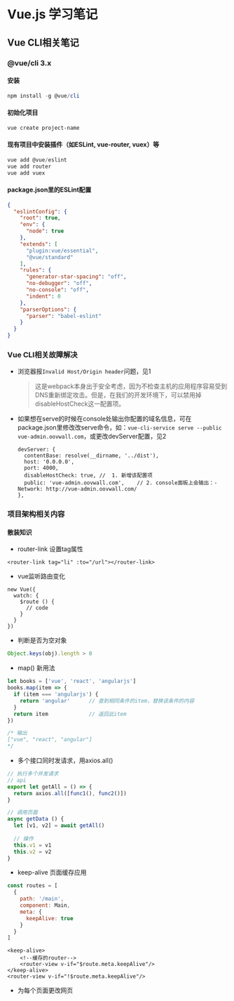 # Vue.js 学习笔记

## Vue CLI相关笔记
### @vue/cli 3.x
#### 安装
```powershell
npm install -g @vue/cli
```

#### 初始化项目
```powershell
vue create project-name
```

#### 现有项目中安装插件（如ESLint, vue-router, vuex）等
```powershell
vue add @vue/eslint
vue add router
vue add vuex
```

#### package.json里的ESLint配置
```json
{
  "eslintConfig": {
    "root": true,
    "env": {
      "node": true
    },
    "extends": [
      "plugin:vue/essential",
      "@vue/standard"
    ],
    "rules": {
      "generator-star-spacing": "off",
      "no-debugger": "off",
      "no-console": "off",
      "indent": 0
    },
    "parserOptions": {
      "parser": "babel-eslint"
    }
  }
}
```

### Vue CLI相关故障解决
- 浏览器报`Invalid Host/Origin header`问题，见1
  > 这是webpack本身出于安全考虑，因为不检查主机的应用程序容易受到DNS重新绑定攻击。但是，在我们的开发环境下，可以禁用掉disableHostCheck这一配置项。
- 如果想在serve的时候在console处输出你配置的域名信息，可在package.json里修改改serve命令，如：`vue-cli-service serve --public vue-admin.oovwall.com`，或更改devServer配置，见2
  ```
  devServer: {
    contentBase: resolve(__dirname, '../dist'),
    host: '0.0.0.0',
    port: 4000,
    disableHostCheck: true, //  1. 新增该配置项
    public: 'vue-admin.oovwall.com',    // 2. console面板上会输出：- Network: http://vue-admin.oovwall.com/
  },
  ```

### 项目架构相关内容
#### 散装知识
- router-link 设置tag属性
```vue
<router-link tag="li" :to="/url"></router-link>
```

- vue监听路由变化
```vuejs
new Vue({
  watch: {
    $route () {
      // code
    }
  }
})
```

- 判断是否为空对象
```javascript
Object.keys(obj).length > 0
```

- map() 新用法
```javascript
let books = ['vue', 'react', 'angularjs']
books.map(item => {
  if (item === 'angularjs') {
    return 'angular'      // 查到相同条件的item，替换该条件的内容
  }
  return item             // 返回此item
})

/* 输出
["vue", "react", "angular"]
*/
```

- 多个接口同时发请求，用axios.all()
```javascript
// 执行多个并发请求
// api
export let getAll = () => {
  return axios.all([func1(), func2()])
}

// 调用页面
async getData () {
  let [v1, v2] = await getAll()
  
  // 操作
  this.v1 = v1
  this.v2 = v2
}
```

- keep-alive 页面缓存应用
```javascript
const routes = [
  {
    path: '/main',
    component: Main,
    meta: {
      keepAlive: true
    }
  }
]
```

```vue
<keep-alive>
    <!--缓存的router-->
    <router-view v-if="$route.meta.keepAlive"/>
</keep-alive>
<router-view v-if="!$route.meta.keepAlive"/>
```

- 为每个页面更改网页<title>；路由拦截
```javascript
const routes = [
  {
    path: '/main',
    component: Main,
    meta: {
      title: '首页'
    }
  }
]

router.beforeEach((to, from, next) => {
  // 为每个页面更改网页<title>
  document.title = to.meta.title
  
  // 路由拦截
  if (to.path === '/list') {
    next({ path: '/add' })
  } else {
    next()
  }
})
```

- Element UI传统方式提交带文件表单
  1. 方法一：自写方法用axios发送提交表单
      ```vue
      <template>
        <el-upload
          ref="upload"
          action="/api/cgFinance/cgt/user/saveFile"
          :limit="1"
          :on-change="selectFile"
          :auto-upload="false">
          <el-button slot="trigger" size="small" type="primary">选取文件</el-button>
          <div slot="tip" class="el-upload__tip">只能上传zip文件</div>
        </el-upload>
      </template>

      <script>
      export default {
        methods: {
          selectFile (file) {
            this.form2.file = file.raw
          },
          async postFileToBank () {
            let formData = new FormData()
            formData.append('userId', this.form2.userId)
            formData.append('email', this.form2.email)
            formData.append('file', this.form2.file)

            let { data } = await postFileToBank(formData)
            if (data.code === 200) {
              this.$notify.success({
                message: data.msg
              })
            } else if (data.code === 401 || data.code === -100) {
              redirectLogin(this, data.msg)
            } else {
              this.$notify.error({
                message: data.msg
              })
            }
          }
        }
      }
      </script>
      ```

  1. 方法二：用`el-upload`组件自带的小form带上其它属性值一起提交。
      ```vue
      <el-upload
        ref="file"
        action="/api/cgFinance/cgt/user/saveFile"
        :headers="{
          token: token
        }"
        :data="{
          email: this.form2.email,
          userId: this.form2.userId
        }"
        :on-success="success"
        :limit="1"
        :file-list="form2.fileList"
        :auto-upload="false">
        <el-button slot="trigger" size="small" type="primary">选取文件</el-button>
        <div slot="tip" class="el-upload__tip">只能上传zip文件</div>
      </el-upload>

      <script>
      export default {
        methods: {
          submit () {
            this.$refs.file.submit()
          },
          success (res, file, fileList) {
            // 请求成功的回调
          }
        }
      }
      </script>
      ```
  
- 判断传入的节点是否为该节点的后代节点
> 一般用来做弹出窗时点击外部关闭，在弹出窗内不关闭，弹出窗外点击页面关闭，这也是js中的Node节点知识
```vue
<script>
// this.$refs.picker.contains(e.target)
export default {
  methods: {
    clickOutSide (e) {
      if (this.pickerVisible && !this.$refs.picker.contains(e.target)) {
          this.pickerVisible = false
      }
    }
  },
  created() {
    document.addEventListener('mouseup', this.clickOutSide)
  },
  destoryed() {
    document.removeEventListener('mouseup', this.clickOutSide)
  }
}
</script>
```

## Vue.js Fundamentals
### 第二课：入门

**`javascript`**

```javascript
var app = new Vue({
    el: '#app',
    data: {
        message: 'Hello world!'
    }
})
```
**`HTML`**

```html
<div id="app">
    <h1>{{message}}</h1>
</div>
```

在控制台输入 `app.message = '你好'` 则可以改变HTML中的文字

### 第三课

**v-text v-html**

**`javascript`**

```javascript
var app = new Vue({
    el: '#app',
    data: {
        message: 'Hello world!'
    }
})
```
**`HTML`**

```html
<div id="app">
    <h1 v-text="message"></h1>
</div>
```

**v-show** 布尔型，控制元素是否显示

**v-if v-else** 判断条件

**v-pre** 直接输出花括号内容，没有值

**v-once** 直接渲染无法更改

**v-cloak** 程序执行之后再渲染到页面

### 第四课 **v-bind** 数据绑定

**`javascript`**

```javascript
var app = new Vue({
    el: '#app',
    data: {
      message: 'Hello world!',
      title: 'Boo ya!',
      url: 'https://cn.vuejs.org/images/logo.png'
    }
  })
```
**`HTML`**

```html
<div id="app">
    <h1 v-bind:title="title">{{message}}</h1>
    <img :src="url" alt="">
</div>
```

### 第五课 **v-for** 循环
```javascript
var app = new Vue({
    el: '#app',
    data: {
      message: 'Hello world!',
      todos: [
        { text: 'Learn Vue'},
        { text: 'Like the video'},
        { text: 'Subscribe to DevMarketer'}
      ]
    }
  })
```
**`HTML`**

```html
<div id="app">
    <h1>{{message}}</h1>
    <ul>
        <li v-for="todo in todos">{{ todo.text }}</li>
    </ul>
</div>
```

### 第六课 **`v-model`**
实时双向绑定

```javascript
var app = new Vue({
    el: '#app',
    data: {
      message: 'Hello world!'
    }
  })
```
**`HTML`**

```html
<input type="text" v-model="message">
```

### 第七课 事件处理
**`v-on:click`**
**`@click`**
**`methods`**

### 第八课 **`computed`**

### 第九课 Getter & Setter

## 其它课程笔记
### 列表删除某一项元素
```vuejs
new Vue({
  el: '#app',
  method: {
    remove(todo) {
      this.todos = this.todos.filter(item => item !== todo)
    }
  }
})
```

### 自定义指令
```vue
<template>
  <div id="app">
    <div v-color="flag">变色</div>
    <div v-drag>拖我</div>
  </div>
</template>

<script>
let app = new Vue({
  directives: {
    color(el, bindings) {
      el.style.background = bindings.value
    },
    drag(el) {
      el.onmousedown = function(e) {
        let disx = e.pageX - el.offsetLeft
        let disx = e.pageY - el.offsetTop
        
        document.onmousemove = function(e) {
          el.style.left = e.pageX - disx + 'px'
          el.style.top = e.pageY - disy + 'px'
        }
        
        document.onmouseup = function() {
          document.onmousemove = document.onmouseup = null
        }
        
        e.preventDefault()
      }
    }
  },
  data: {
    flag: 'red'
  }
})
</script>

<style scoped>
  .flag {
    position: absolute;
    width: 100px;
    height: 100px;
    color: lightseagreen;
  }
</style>
```

